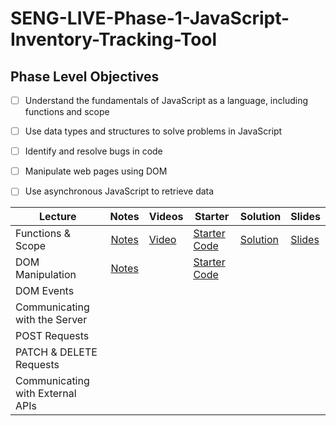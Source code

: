 # SENG-LIVE-Phase-1-JavaScript-Inventory-Tracking-Tool
## Phase Level Objectives
- [ ] Understand the fundamentals of JavaScript as a language, including functions and scope
- [ ] Use data types and structures to solve problems in JavaScript
- [ ] Identify and resolve bugs in code
- [ ] Manipulate web pages using DOM
- [ ] Use asynchronous JavaScript to retrieve data


| Lecture                          |                                                   Notes                                                   | Videos                                               | Starter                                                                                                      | Solution                                                                                                        | Slides                                                                                                                        |
| -------------------------------- | :-------------------------------------------------------------------------------------------------------: | ---------------------------------------------------- | ------------------------------------------------------------------------------------------------------------ | --------------------------------------------------------------------------------------------------------------- | ----------------------------------------------------------------------------------------------------------------------------- |
| Functions & Scope                | [Notes](https://docs.google.com/document/d/1PZZ7wYKGDo0qAH1NpheCrKRjeqazLoKAV__sEWNcjgQ/edit?usp=sharing) | [Video](https://www.youtube.com/watch?v=GqAvAu-JyJ8) | [Starter Code](https://github.com/learn-co-students/west-se-050123-phase-1/tree/main/01_Functions_%26_Scope) | [Solution](https://github.com/learn-co-students/west-se-050123-phase-1/tree/01_solution/01_Functions_%26_Scope) | [Slides](https://raw.githack.com/learn-co-students/west-se-050123-phase-1/main/01_Functions_&_Scope/assets/export/index.html) |
| DOM Manipulation                 | [Notes](https://docs.google.com/document/d/1PZZ7wYKGDo0qAH1NpheCrKRjeqazLoKAV__sEWNcjgQ/edit?usp=sharing) |                                                      | [Starter Code](https://github.com/learn-co-students/west-se-050123-phase-1/tree/main/02_DOM_Manipulation) |                                                                                                                 |                                                                                                                               |
| DOM Events                       |                                                                                                           |                                                      |                                                                                                              |                                                                                                                 |                                                                                                                               |
| Communicating with the Server    |                                                                                                           |                                                      |                                                                                                              |                                                                                                                 |                                                                                                                               |
| POST Requests                    |                                                                                                           |                                                      |                                                                                                              |                                                                                                                 |                                                                                                                               |
| PATCH & DELETE Requests          |                                                                                                           |                                                      |                                                                                                              |                                                                                                                 |                                                                                                                               |
| Communicating with External APIs |                                                                                                           |                                                      |                                                                                                              |                                                                                                                 |                                                                                                                               |
